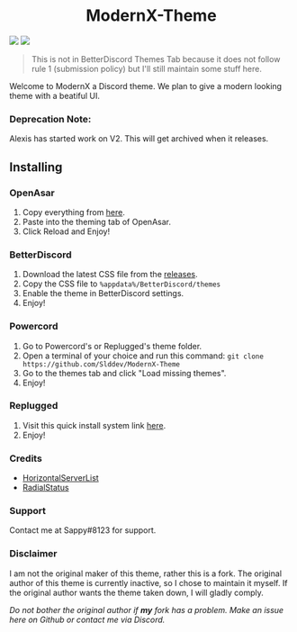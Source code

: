 <h1 align="center">ModernX-Theme</h1>
<img src="https://user-images.githubusercontent.com/74999267/141325832-53278b4a-20eb-41dc-9c4c-de3cdba354d3.png" />
<img src="https://user-images.githubusercontent.com/74999267/141706188-d9d19e58-705f-46a1-b3e8-18ee7823155c.png" />

> This is not in BetterDiscord Themes Tab because it does not follow rule 1 (submission policy) but I'll still maintain some stuff here.

Welcome to ModernX a Discord theme. We plan to give a modern looking theme with a beatiful UI.

### Deprecation Note:

Alexis has started work on V2. This will get archived when it releases.

## Installing

### OpenAsar
1. Copy everything from [here](https://modernx-theme.vercel.app/modernx-discord.theme.css).
2. Paste into the theming tab of OpenAsar.
3. Click Reload and Enjoy!

### BetterDiscord
1. Download the latest CSS file from the [releases](https://github.com/Slddev/ModernX-Theme/releases).
2. Copy the CSS file to `%appdata%/BetterDiscord/themes`
3. Enable the theme in BetterDiscord settings.
4. Enjoy!

### Powercord
1. Go to Powercord's or Replugged's theme folder.
2. Open a terminal of your choice and run this command: `git clone https://github.com/Slddev/ModernX-Theme`
3. Go to the themes tab and click "Load missing themes".
4. Enjoy!

### Replugged
1. Visit this quick install system link [here](https://replugged.dev/install?url=Slddev/ModernX-Theme).
2. Enjoy!

### Credits
- [HorizontalServerList](https://github.com/DiscordStyles/HorizontalServerList)
- [RadialStatus](https://github.com/DiscordStyles/RadialStatus)

### Support

Contact me at Sappy#8123 for support.

### Disclaimer

I am not the original maker of this theme, rather this is a fork. The original author of this theme is currently inactive, so I chose to maintain it myself. If the original author wants the theme taken down, I will gladly comply.

*Do not bother the original author if **my** fork has a problem. Make an issue here on Github or contact me via Discord.*
